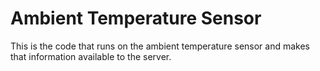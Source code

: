 # Ambient Temperature Sensor

This is the code that runs on the ambient temperature sensor and makes that information available to the server.
